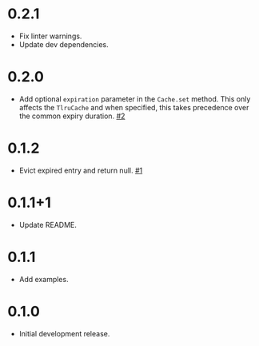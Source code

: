 # 0.2.1
* Fix linter warnings.
* Update dev dependencies.

# 0.2.0
* Add optional `expiration` parameter in the `Cache.set` method. This only affects the `TlruCache` and when specified, this takes precedence over the common expiry duration. [#2](https://github.com/happy-san/dart-cacher/issues/2)

# 0.1.2

* Evict expired entry and return null. [#1](https://github.com/happy-san/dart-cacher/issues/1)

# 0.1.1+1

* Update README.

# 0.1.1

* Add examples.

# 0.1.0

* Initial development release.